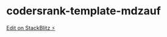 # codersrank-template-mdzauf

[Edit on StackBlitz ⚡️](https://stackblitz.com/edit/codersrank-template-mdzauf)